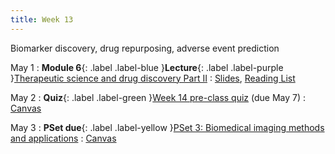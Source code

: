 ```yaml
---
title: Week 13
---
```


Biomarker discovery, drug repurposing, adverse event prediction

May 1
: **Module 6**{: .label .label-blue }**Lecture**{: .label .label-purple }[Therapeutic science and drug discovery Part II](/BMI702/lectures/module6/week13)
  : [Slides](#), [Reading List](/BMI702/lectures/module6/week13)

May 2
: **Quiz**{: .label .label-green }[Week 14 pre-class quiz](#) (due May 7)
  : [Canvas](https://canvas.harvard.edu/courses/117878)

May 3
: **PSet due**{: .label .label-yellow }[PSet 3: Biomedical imaging methods and applications](#)
  : [Canvas](https://canvas.harvard.edu/courses/117878)